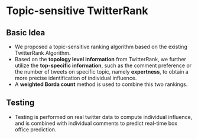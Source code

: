 # Topic-sensitive TwitterRank
## Basic Idea
- We proposed a topic-sensitive ranking algorithm based on the existing TwitterRank Algorithm. 
- Based on the **topology level information** from TwitterRank, we further utilize the **top-specific information**, such as the comment preference or the number of tweets on specific topic, namely **expertness**, to obtain a more precise identification of individual influence.
- A **weighted Borda count** method is used to combine this two rankings.


## Testing
- Testing is performed on real twitter data to compute individual influence, and is combined with individual comments to predict real-time box office prediction.

